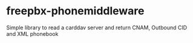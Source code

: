# freepbx-phonemiddleware
Simple library to read a carddav server and return CNAM, Outbound CID and XML phonebook
